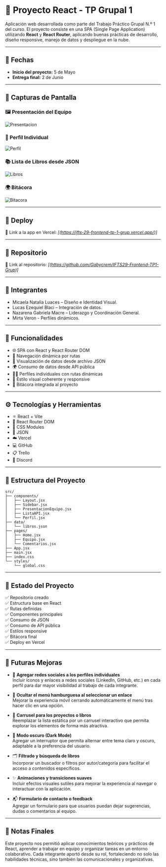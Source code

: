 # 🧩 Proyecto React - TP Grupal 1

Aplicación web desarrollada como parte del Trabajo Práctico Grupal N.º 1 del curso. El proyecto consiste en una SPA (Single Page Application) utilizando **React** y **React Router**, aplicando buenas prácticas de desarrollo, diseño responsive, manejo de datos y despliegue en la nube.

---

## 📅 Fechas
- **Inicio del proyecto:** 5 de Mayo  
- **Entrega final:** 2 de Junio

---

## 📸 Capturas de Pantalla

### 🖼️ Presentación del Equipo
![Presentacion](./public/capturas/presentacion.png)

### 👥 Perfil Individual
![Perfil ](./public/capturas/unPerfil.png)

### 📚 Lista de Libros desde JSON
![Libros](./public/capturas/json.png)

### 🌍 Bitácora
![Bitacora](./public/capturas/bitacora.png)

---

## 🚀 Deploy

🔗 Link a la app en Vercel: _[(https://ifts-29-frontend-tp-1-grup.vercel.app/)]_

---

## 📁 Repositorio

🔗 Link al repositorio: _[(https://github.com/Gabycrem/IFTS29-Frontend-TP1-Grup)]_

---

## 👥 Integrantes

- Micaela Natalia Luaces – Diseño e Identidad Visual.  
- Lucas Ezequiel Blaci – Integración de datos.  
- Nazarena Gabriela Macre – Liderazgo y Coordinación General.
- Mirta Veron - Perfiles dinámicos.

---

## 🧩 Funcionalidades

- 🌐 SPA con React y React Router DOM  
- 🧭 Navegación dinámica por rutas  
- 📁 Visualización de datos desde archivo JSON  
- 🌍 Consumo de datos desde API pública  
- 🧑‍💻 Perfiles individuales con rutas dinámicas  
- 🎨 Estilo visual coherente y responsive  
- 📓 Bitácora integrada al proyecto  

---

## ⚙️ Tecnologías y Herramientas

- ⚛️ React + Vite  
- 🧭 React Router DOM  
- 🎨 CSS Modules  
- 📄 JSON  
- ☁️ Vercel  
- 💻 GitHub  
- 📋 Trello  
- 💬 Discord  

---

## 🌲 Estructura del Proyecto

```
src/
├── components/
│   ├── Layout.jsx
│   ├── Sidebar.jsx
│   ├── PresentacionEquipo.jsx
│   ├── ListaAPI.jsx
│   └── Perfil.jsx
├── data/
│   └── libros.json
├── pages/
│   ├── Home.jsx
│   ├── Equipo.jsx
│   └── Comentarios.jsx
├── App.jsx
├── main.jsx
├── index.css
└── styles/
    └── global.css
```

---

## 📌 Estado del Proyecto

✅ Repositorio creado  
✅ Estructura base en React  
✅ Rutas definidas  
✅ Componentes principales  
✅ Consumo de JSON  
✅ Consumo de API pública  
✅ Estilos responsive  
✅ Bitácora final  
✅ Deploy en Vercel  

---

## 🔧 Futuras Mejoras

- 🔗 **Agregar redes sociales a los perfiles individuales**  
  Incluir íconos y enlaces a redes sociales (LinkedIn, GitHub, etc.) en cada perfil para dar mayor visibilidad al trabajo de cada integrante.

- 📱 **Ocultar el menú hamburguesa al seleccionar un enlace**  
  Mejorar la experiencia móvil cerrando automáticamente el menú tras hacer clic en una opción.

- 🎠 **Carrusel para los proyectos o libros**  
  Reemplazar la lista estática por un carrusel interactivo que permita explorar los elementos de forma más atractiva.

- 🌙 **Modo oscuro (Dark Mode)**  
  Agregar un interruptor que permita alternar entre tema claro y oscuro, adaptable a la preferencia del usuario.

- 🗂️ **Filtrado y búsqueda de libros**  
  Incorporar un buscador o filtros por autor/categoría para facilitar el acceso a contenidos específicos.

- ✨ **Animaciones y transiciones suaves**  
  Incluir efectos visuales sutiles para mejorar la experiencia al navegar o interactuar con la aplicación.

- 📬 **Formulario de contacto o feedback**  
  Agregar un formulario para que usuarios puedan dejar sugerencias, dudas o comentarios al equipo.

  
---

## 📌 Notas Finales

Este proyecto nos permitió aplicar conocimientos teóricos y prácticos de React, aprender a trabajar en equipo y organizar tareas en un entorno colaborativo. Cada integrante aportó desde su rol, fortaleciendo no solo las habilidades técnicas, sino también las comunicacionales y organizativas.

